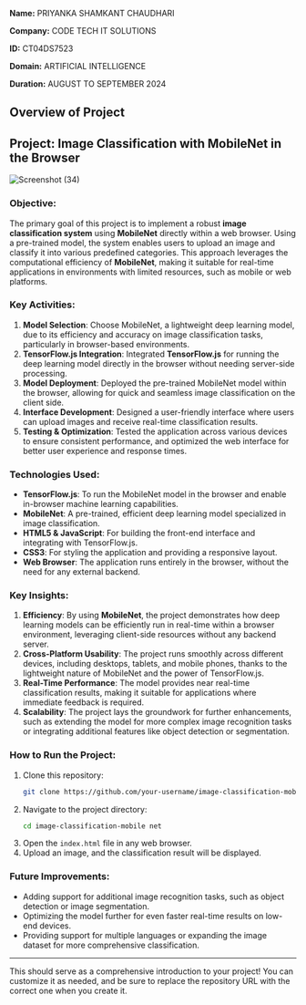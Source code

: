 **Name:** PRIYANKA SHAMKANT CHAUDHARI  

**Company:** CODE TECH IT SOLUTIONS 

**ID:** CT04DS7523 

**Domain:** ARTIFICIAL INTELLIGENCE 

**Duration:** AUGUST TO SEPTEMBER 2024 


##  Overview of Project

## Project: Image Classification with MobileNet in the Browser
![Screenshot (34)](https://github.com/user-attachments/assets/01b80c11-8713-43ef-9640-dcdedc567734)

### Objective:
The primary goal of this project is to implement a robust **image classification system** using **MobileNet** directly within a web browser. Using a pre-trained model, the system enables users to upload an image and classify it into various predefined categories. This approach leverages the computational efficiency of **MobileNet**, making it suitable for real-time applications in environments with limited resources, such as mobile or web platforms.

### Key Activities:
1. **Model Selection**: Choose MobileNet, a lightweight deep learning model, due to its efficiency and accuracy on image classification tasks, particularly in browser-based environments.
2. **TensorFlow.js Integration**: Integrated **TensorFlow.js** for running the deep learning model directly in the browser without needing server-side processing.
3. **Model Deployment**: Deployed the pre-trained MobileNet model within the browser, allowing for quick and seamless image classification on the client side.
4. **Interface Development**: Designed a user-friendly interface where users can upload images and receive real-time classification results.
5. **Testing & Optimization**: Tested the application across various devices to ensure consistent performance, and optimized the web interface for better user experience and response times.

### Technologies Used:
- **TensorFlow.js**: To run the MobileNet model in the browser and enable in-browser machine learning capabilities.
- **MobileNet**: A pre-trained, efficient deep learning model specialized in image classification.
- **HTML5 & JavaScript**: For building the front-end interface and integrating with TensorFlow.js.
- **CSS3**: For styling the application and providing a responsive layout.
- **Web Browser**: The application runs entirely in the browser, without the need for any external backend.

### Key Insights:
1. **Efficiency**: By using **MobileNet**, the project demonstrates how deep learning models can be efficiently run in real-time within a browser environment, leveraging client-side resources without any backend server.
2. **Cross-Platform Usability**: The project runs smoothly across different devices, including desktops, tablets, and mobile phones, thanks to the lightweight nature of MobileNet and the power of TensorFlow.js.
3. **Real-Time Performance**: The model provides near real-time classification results, making it suitable for applications where immediate feedback is required.
4. **Scalability**: The project lays the groundwork for further enhancements, such as extending the model for more complex image recognition tasks or integrating additional features like object detection or segmentation.

### How to Run the Project:
1. Clone this repository:
    ```bash
    git clone https://github.com/your-username/image-classification-mobilenet.git
    ```
2. Navigate to the project directory:
    ```bash
    cd image-classification-mobile net
    ```
3. Open the `index.html` file in any web browser.
4. Upload an image, and the classification result will be displayed.

### Future Improvements:
- Adding support for additional image recognition tasks, such as object detection or image segmentation.
- Optimizing the model further for even faster real-time results on low-end devices.
- Providing support for multiple languages or expanding the image dataset for more comprehensive classification.

---

This should serve as a comprehensive introduction to your project! You can customize it as needed, and be sure to replace the repository URL with the correct one when you create it.
